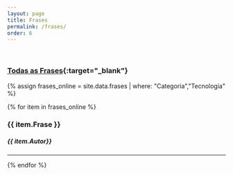 ```yaml
---
layout: page
title: Frases
permalink: /frases/
order: 6
---
```

<br>
 <script async src="//pagead2.googlesyndication.com/pagead/js/adsbygoogle.js"></script>
<!-- codecamp -->
<ins class="adsbygoogle"
     style="display:block"
     data-ad-client="ca-pub-3011890130990408"
     data-ad-slot="9846490006"
     data-ad-format="auto"></ins>
<script>
(adsbygoogle = window.adsbygoogle || []).push({});
</script>


### [Todas as Frases](/frasestodas/){:target="_blank"} 

{% assign frases_online = site.data.frases | where: "Categoria","Tecnologia" %}

{% for item in frases_online %}
<h3 class="post-title">{{ item.Frase }}</h3>
<h5>{{ item.Autor}}</h5>
 <hr/>
{% endfor %}
